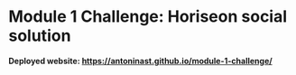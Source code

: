 # Module 1 Challenge: Horiseon social solution

<b>Deployed website:<b> https://antoninast.github.io/module-1-challenge/
